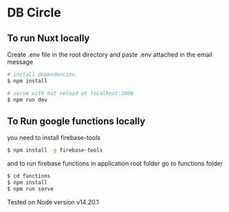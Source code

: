 # DB Circle

## To run Nuxt locally

Create .env file in the root directory and paste
.env attached in the email message

```bash
# install dependencies
$ npm install

# serve with hot reload at localhost:3000
$ npm run dev
```

## To Run google functions locally
you need to install firebase-tools
```bash
$ npm install -g firebase-tools
```

and to run firebase functions 
in application root folder go to functions folder
```bash
$ cd functions
$ npm install
$ npm run serve
```

Tested on Node version v14.20.1
